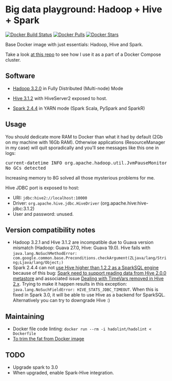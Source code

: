# Big data playground: Hadoop + Hive + Spark

[![Docker Build Status](https://img.shields.io/docker/cloud/build/panovvv/hadoop-hive-spark.svg)](https://cloud.docker.com/repository/docker/panovvv/hadoop-hive-spark/builds)
[![Docker Pulls](https://img.shields.io/docker/pulls/panovvv/hadoop-hive-spark.svg)](https://hub.docker.com/r/panovvv/hadoop-hive-spark)
[![Docker Stars](https://img.shields.io/docker/stars/panovvv/hadoop-hive-spark.svg)](https://hub.docker.com/r/panovvv/hadoop-hive-spark)

Base Docker image with just essentials: Hadoop, Hive and Spark.

Take a look [at this repo](https://github.com/panovvv/bigdata-docker-compose)
to see how I use it as a part of a Docker Compose cluster.

## Software

* [Hadoop 3.2.0](http://hadoop.apache.org/docs/r3.2.0/) in Fully Distributed (Multi-node) Mode

* [Hive 3.1.2](http://hive.apache.org/) with HiveServer2 exposed to host.

* [Spark 2.4.4](https://spark.apache.org/docs/2.4.4/) in YARN mode (Spark Scala, PySpark and SparkR)

## Usage

You should dedicate more RAM to Docker than what it had by default
(2Gb on my machine with 16Gb RAM). Otherwise applications (ResourceManager in my case)
will quit sporadically and you'll see messages like this one in logs:
<pre>
current-datetime INFO org.apache.hadoop.util.JvmPauseMonitor: Detected pause in JVM or host machine (eg GC): pause of approximately 1234ms
No GCs detected
</pre>
Increasing memory to 8G solved all those mysterious problems for me.


Hive JDBC port is exposed to host:
* URI: `jdbc:hive2://localhost:10000`
* Driver: `org.apache.hive.jdbc.HiveDriver` (org.apache.hive:hive-jdbc:3.1.2)
* User and password: unused.


## Version compatibility notes
* Hadoop 3.2.1 and Hive 3.1.2 are incompatible due to Guava version
mismatch (Hadoop: Guava 27.0, Hive: Guava 19.0). Hive fails with
`java.lang.NoSuchMethodError: com.google.common.base.Preconditions.checkArgument(ZLjava/lang/String;Ljava/lang/Object;)`
* Spark 2.4.4 can not 
[use Hive higher than 1.2.2 as a SparkSQL engine](https://spark.apache.org/docs/2.4.4/sql-data-sources-hive-tables.html)
because of this bug: [Spark need to support reading data from Hive 2.0.0 metastore](https://issues.apache.org/jira/browse/SPARK-13446)
and associated issue [Dealing with TimeVars removed in Hive 2.x](https://issues.apache.org/jira/browse/SPARK-27349).
Trying to make it happen results in this exception:
`java.lang.NoSuchFieldError: HIVE_STATS_JDBC_TIMEOUT`.
When this is fixed in Spark 3.0, it will be able to use Hive as a
backend for SparkSQL. Alternatively you can try to downgrade Hive :)

## Maintaining

* Docker file code linting:  `docker run --rm -i hadolint/hadolint < Dockerfile`
* [To trim the fat from Docker image](https://github.com/wagoodman/dive)

## TODO
* Upgrade spark to 3.0
* When upgraded, enable Spark-Hive integration.